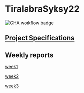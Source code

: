 # TiralabraSyksy22
![GHA workflow badge](https://github.com/stenbra/ohutvarasto/workflows/CI/badge.svg)
## [Project Specifications](https://raw.githubusercontent.com/stenbra/TiralabraSyksy22/main/Documentation/Project%20Specification.pdf)
## Weekly reports
   [week1](https://raw.githubusercontent.com/stenbra/TiralabraSyksy22/main/Documentation/Week%201%20report.pdf)
   
   [week2](https://raw.githubusercontent.com/stenbra/TiralabraSyksy22/main/Documentation/Week%20report%202.pdf)
   
   [week3](https://raw.githubusercontent.com/stenbra/TiralabraSyksy22/main/Documentation/Week%203%20report%20.pdf)

